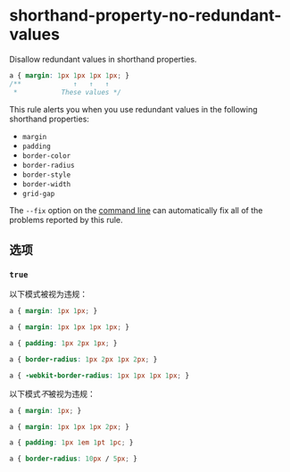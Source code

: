 # shorthand-property-no-redundant-values

Disallow redundant values in shorthand properties.

```css
a { margin: 1px 1px 1px 1px; }
/**             ↑   ↑   ↑
 *           These values */
```

This rule alerts you when you use redundant values in the following shorthand properties:

-   `margin`
-   `padding`
-   `border-color`
-   `border-radius`
-   `border-style`
-   `border-width`
-   `grid-gap`

The `--fix` option on the [command line](../../../docs/user-guide/cli.md#autofixing-errors) can automatically fix all of the problems reported by this rule.

## 选项

### `true`

以下模式被视为违规：

```css
a { margin: 1px 1px; }
```

```css
a { margin: 1px 1px 1px 1px; }
```

```css
a { padding: 1px 2px 1px; }
```

```css
a { border-radius: 1px 2px 1px 2px; }
```

```css
a { -webkit-border-radius: 1px 1px 1px 1px; }
```

以下模式*不*被视为违规：

```css
a { margin: 1px; }
```

```css
a { margin: 1px 1px 1px 2px; }
```

```css
a { padding: 1px 1em 1pt 1pc; }
```

```css
a { border-radius: 10px / 5px; }
```
